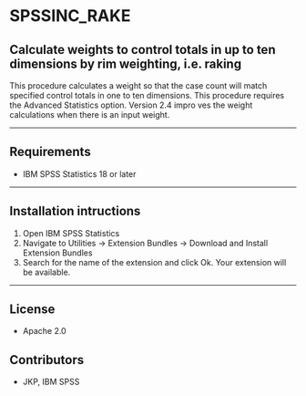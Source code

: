 # SPSSINC_RAKE
## Calculate weights to control totals in up to ten dimensions by rim weighting, i.e. raking
 This procedure calculates a weight so that the case count   will match specified control totals in one to ten dimensions.  This   procedure requires the Advanced Statistics option.  Version 2.4 impro  ves the weight calculations when there is an input weight.

---
Requirements
----
- IBM SPSS Statistics 18 or later

---
Installation intructions
----
1. Open IBM SPSS Statistics
2. Navigate to Utilities -> Extension Bundles -> Download and Install Extension Bundles
3. Search for the name of the extension and click Ok. Your extension will be available.

---
License
----

- Apache 2.0
                              
Contributors
----

  - JKP, IBM SPSS
